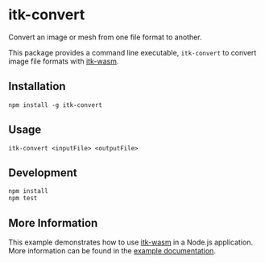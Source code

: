 itk-convert
===========

Convert an image or mesh from one file format to another.

This package provides a command line executable, `itk-convert` to convert
image file formats with
[itk-wasm](https://github.com/InsightSoftwareConsortium/itk-wasm.git).

## Installation

```
npm install -g itk-convert
```

## Usage

```
itk-convert <inputFile> <outputFile>
```

## Development

```
npm install
npm test
```

## More Information

This example demonstrates how to use
[itk-wasm](https://insightsoftwareconsortium.github.io/itk-wasm/) in a Node.js
application. More information can be found in the [example
documentation](https://insightsoftwareconsortium.github.io/itk-wasm/examples/node.html).
